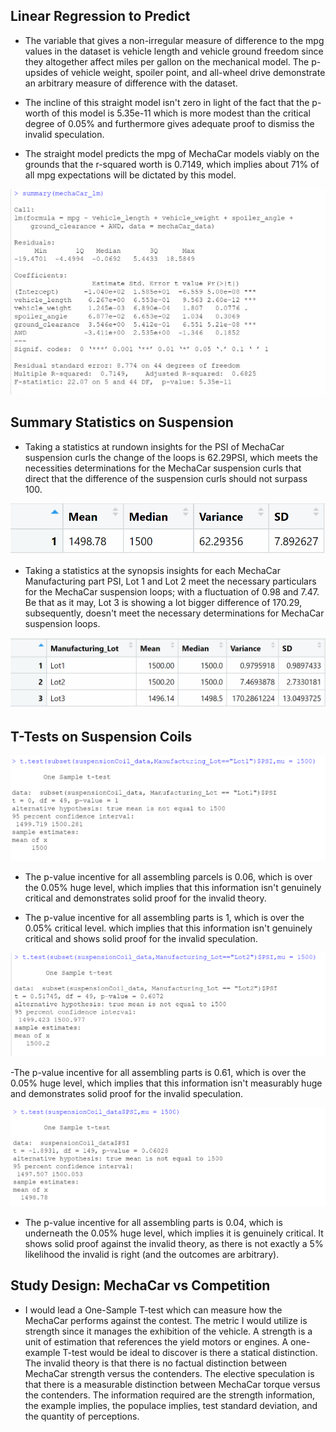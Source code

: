 ## Linear Regression to Predict

- The variable that gives a non-irregular measure of difference to the mpg values in the dataset is vehicle length and vehicle ground freedom since they altogether affect miles per gallon on the mechanical model. The p-upsides of vehicle weight, spoiler point, and all-wheel drive demonstrate an arbitrary measure of difference with the dataset. 

- The incline of this straight model isn't zero in light of the fact that the p-worth of this model is 5.35e-11 which is more modest than the critical degree of 0.05% and furthermore gives adequate proof to dismiss the invalid speculation. 

- The straight model predicts the mpg of MechaCar models viably on the grounds that the r-squared worth is 0.7149, which implies about 71% of all mpg expectations will be dictated by this model.

![Capture](Capture.png)




## Summary Statistics on Suspension

- Taking a statistics at rundown insights for the PSI of MechaCar suspension curls the change of the loops is 62.29PSI, which meets the necessities determinations for the MechaCar suspension curls that direct that the difference of the suspension curls should not surpass 100.

![Capture2](Capture2.png)


- Taking a statistics at the synopsis insights for each MechaCar Manufacturing part PSI, Lot 1 and Lot 2 meet the necessary particulars for the MechaCar suspension loops; with a fluctuation of 0.98 and 7.47. Be that as it may, Lot 3 is showing a lot bigger difference of 170.29, subsequently, doesn't meet the necessary determinations for MechaCar suspension loops.

![Capture3](Capture3.png)

## T-Tests on Suspension Coils

![Capture4](Capture4.png)

- The p-value incentive for all assembling parcels is 0.06, which is over the 0.05% huge level, which implies that this information isn't genuinely critical and demonstrates solid proof for the invalid theory.



- The p-value incentive for all assembling parts is 1, which is over the 0.05% critical level. which implies that this information isn't genuinely critical and shows solid proof for the invalid speculation.

![Capture5](Capture5.png)


-The p-value incentive for all assembling parts is 0.61, which is over the 0.05% huge level, which implies that this information isn't measurably huge and demonstrates solid proof for the invalid speculation.


![Capture7](Capture7.png)

- The p-value incentive for all assembling parts is 0.04, which is underneath the 0.05% huge level, which implies it is genuinely critical. It shows solid proof against the invalid theory, as there is not exactly a 5% likelihood the invalid is right (and the outcomes are arbitrary).



## Study Design: MechaCar vs Competition

- I would lead a One-Sample T-test which can measure how the MechaCar performs against the contest. The metric I would utilize is strength since it manages the exhibition of the vehicle. A strength is a unit of estimation that references the yield motors or engines. A one-example T-test would be ideal to discover is there a statical distinction. The invalid theory is that there is no factual distinction between MechaCar strength versus the contenders. The elective speculation is that there is a measurable distinction between MechaCar torque versus the contenders. The information required are the strength information, the example implies, the populace implies, test standard deviation, and the quantity of perceptions.
